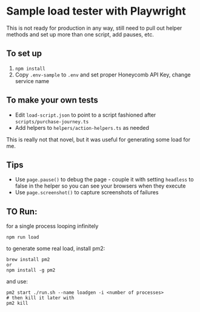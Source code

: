 # Sample load tester with Playwright

This is not ready for production in any way, still need to pull out helper methods and set up more than one script, add pauses, etc.

## To set up

1. `npm install`
2. Copy `.env-sample` to `.env` and set proper Honeycomb API Key, change service name

## To make your own tests

* Edit `load-script.json` to point to a script fashioned after `scripts/purchase-journey.ts`
* Add helpers to `helpers/action-helpers.ts` as needed

This is really not that novel, but it was useful for generating some load for me.

## Tips

* Use `page.pause()` to debug the page - couple it with setting `headless` to false in the helper so you can see your browsers when they execute
* Use `page.screenshot()` to capture screenshots of failures

## TO Run:

for a single process looping infinitely

```
npm run load
```

to generate some real load, install pm2:

```
brew install pm2
or
npm install -g pm2
```

and use:

```
pm2 start ./run.sh --name loadgen -i <number of processes>
# then kill it later with
pm2 kill
```

